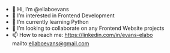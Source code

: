 - 👋 Hi, I’m @ellaboevans
- 👀 I’m interested in Frontend Development
- 🌱 I’m currently learning Python
- 💞️ I’m looking to collaborate on any Frontend Website projects
- 📫 How to reach me:
        https://linkedin.com/in/evans-elabo 
        mailto:ellaboevans@gmail.com


<!---
ellaboevans/ellaboevans is a ✨ special ✨ repository because its `README.md` (this file) appears on your GitHub profile.
You can click the Preview link to take a look at your changes.
--->
